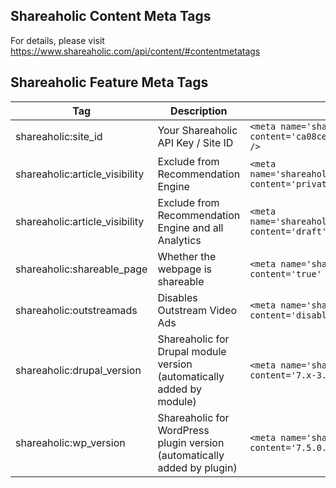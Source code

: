 Shareaholic Content Meta Tags
---

For details, please visit https://www.shareaholic.com/api/content/#contentmetatags


Shareaholic Feature Meta Tags
---

| Tag | Description | Example |
|-----|-------------|---------|
|shareaholic:site_id|Your Shareaholic API Key / Site ID|`<meta name='shareaholic:site_id' content='ca08ce11cc98198581a18ece230ab4e2' />`|
|shareaholic:article_visibility|Exclude from Recommendation Engine|`<meta name='shareaholic:article_visibility' content='private' />`|
|shareaholic:article_visibility|Exclude from Recommendation Engine and all Analytics|`<meta name='shareaholic:article_visibility' content='draft' />`|
|shareaholic:shareable_page|Whether the webpage is shareable|`<meta name='shareaholic:shareable_page' content='true' />`|
|shareaholic:outstreamads|Disables Outstream Video Ads|`<meta name='shareaholic:outstreamads' content='disabled' />`|
|shareaholic:drupal_version|Shareaholic for Drupal module version (automatically added by module)|`<meta name='shareaholic:drupal_version' content='7.x-3.6' />`|
|shareaholic:wp_version|Shareaholic for WordPress plugin version (automatically added by plugin)|`<meta name='shareaholic:wp_version' content='7.5.0.3' />`|
